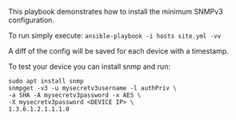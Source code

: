 This playbook demonstrates how to install the
minimum SNMPv3 configuration.

To run simply execute:
```ansible-playbook -i hosts site.yml -vv```

A diff of the config will be saved for each
device with a timestamp.

To test your device you can install snmp and run:
```
sudo apt install snmp
snmpget -v3 -u mysecretv3username -l authPriv \
-a SHA -A mysecretv3password -x AES \
-X mysecretv3password <DEVICE IP> \
1.3.6.1.2.1.1.1.0
```
